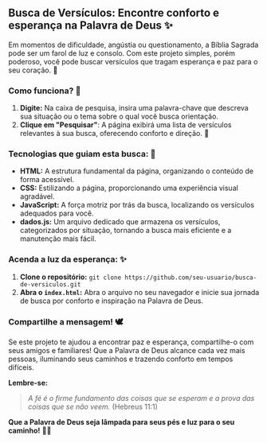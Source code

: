## Busca de Versículos: Encontre conforto e esperança na Palavra de Deus ✨

Em momentos de dificuldade, angústia ou questionamento, a Bíblia Sagrada pode ser um farol de luz e consolo. Com este projeto simples, porém poderoso, você pode buscar versículos que tragam esperança e paz para o seu coração. 🙏

### Como funciona? 🤔

1. **Digite:** Na caixa de pesquisa, insira uma palavra-chave que descreva sua situação ou o tema sobre o qual você busca orientação.
2. **Clique em "Pesquisar"**: A página exibirá uma lista de versículos relevantes à sua busca, oferecendo conforto e direção. 📖

### Tecnologias que guiam esta busca: 🧭

* **HTML:** A estrutura fundamental da página, organizando o conteúdo de forma acessível.
* **CSS:** Estilizando a página, proporcionando uma experiência visual agradável.
* **JavaScript:** A força motriz por trás da busca, localizando os versículos adequados para você.
* **dados.js:** Um arquivo dedicado que armazena os versículos, categorizados por situação, tornando a busca mais eficiente e a manutenção mais fácil.

### Acenda a luz da esperança: ✨

1. **Clone o repositório:** `git clone https://github.com/seu-usuario/busca-de-versiculos.git`
2. **Abra o `index.html`:** Abra o arquivo no seu navegador e inicie sua jornada de busca por conforto e inspiração na Palavra de Deus.

### Compartilhe a mensagem! 🕊️

Se este projeto te ajudou a encontrar paz e esperança, compartilhe-o com seus amigos e familiares! Que a Palavra de Deus alcance cada vez mais pessoas, iluminando seus caminhos e trazendo conforto em tempos difíceis. 

**Lembre-se:**

> *A fé é o firme fundamento das coisas que se esperam e a prova das coisas que se não veem.* (Hebreus 11:1)

**Que a Palavra de Deus seja lâmpada para seus pés e luz para o seu caminho!** 🚶‍♂️ 
